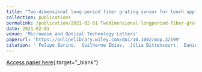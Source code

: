 ```yaml
---
title: "Two‐dimensional long‐period fiber grating sensor for touch applications"
collection: publications
permalink: /publication/2021-02-01-Twodimensional-longperiod-fiber-grating-sensor-for-touch-applications
date: 2021-02-01
venue: 'Microwave and Optical Technology Letters'
paperurl: 'https://onlinelibrary.wiley.com/doi/10.1002/mop.32599'
citation: ' Felipe Barino,  Guilherme Ébias,  Júlia Bittencourt,  Daniel Discini,  Alexandre Santos, &quot;Two‐dimensional long‐period fiber grating sensor for touch applications.&quot; Microwave and Optical Technology Letters, 2021.'
---
```

[Access paper here](https://onlinelibrary.wiley.com/doi/10.1002/mop.32599){:target="_blank"}

